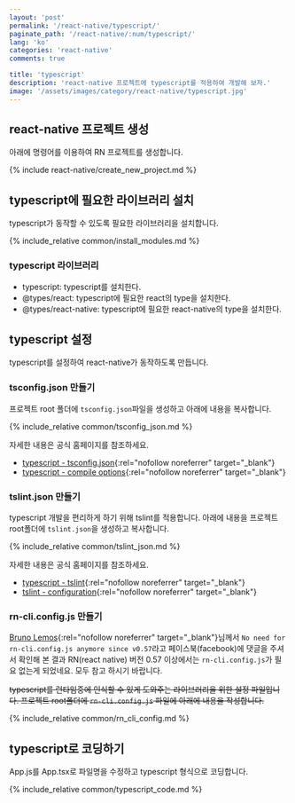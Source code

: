 ```yaml
---
layout: 'post'
permalink: '/react-native/typescript/'
paginate_path: '/react-native/:num/typescript/'
lang: 'ko'
categories: 'react-native'
comments: true

title: 'typescript'
description: 'react-native 프로젝트에 typescript를 적용하여 개발해 보자.'
image: '/assets/images/category/react-native/typescript.jpg'
---
```



## react-native 프로젝트 생성
아래에 명령어를 이용하여 RN 프로젝트를 생성합니다.

{% include react-native/create_new_project.md %}

## typescript에 필요한 라이브러리 설치
typescript가 동작할 수 있도록 필요한 라이브러리을 설치합니다.

{% include_relative common/install_modules.md %}

### typescript 라이브러리
- typescript: typescript를 설치한다.
- @types/react: typescript에 필요한 react의 type을 설치한다.
- @types/react-native: typescript에 필요한 react-native의 type을 설치한다.

## typescript 설정
typescript를 설정하여 react-native가 동작하도록 만듭니다.

### tsconfig.json 만들기
프로젝트 root 폴더에 ```tsconfig.json```파일을 생성하고 아래에 내용을 복사합니다.

{% include_relative common/tsconfig_json.md %}

자세한 내용은 공식 홈페이지를 참조하세요.
- [typescript - tsconfig.json](https://www.typescriptlang.org/docs/handbook/tsconfig-json.html){:rel="nofollow noreferrer" target="_blank"}
- [typescript - compile options](https://www.typescriptlang.org/docs/handbook/compiler-options.html){:rel="nofollow noreferrer" target="_blank"}

### tslint.json 만들기
typescript 개발을 편리하게 하기 위해 tslint를 적용합니다. 아래에 내용을 프로젝트 root폴더에 ```tslint.json```을 생성하고 복사합니다.

{% include_relative common/tslint_json.md %}

자세한 내용은 공식 홈페이지를 참조하세요.
- [typescript - tslint](https://github.com/Microsoft/TypeScript-React-Starter#overriding-defaults){:rel="nofollow noreferrer" target="_blank"}
- [tslint - configuration](https://palantir.github.io/tslint/usage/configuration/){:rel="nofollow noreferrer" target="_blank"}

### rn-cli.config.js 만들기
[Bruno Lemos](https://www.facebook.com/brunolemos?fref=gc&dti=586400221495560){:rel="nofollow noreferrer" target="_blank"}님께서 ```No need for rn-cli.config.js anymore since v0.57```라고 페이스북(facebook)에 댓글을 주셔서 확인해 본 결과 RN(react native) 버전 0.57 이상에서는 ```rn-cli.config.js```가 필요 없는게 되었네요. 모두 참고 하시기 바랍니다.

~~typescript를 런타임중에 인식할 수 있게 도와주는 라이브러리을 위한 설정 파일입니다. 프로젝트 root폴더에 ```rn-cli.config.js``` 파일에 아래에 내용을 작성합니다.~~

{% include_relative common/rn_cli_config.md %}

## typescript로 코딩하기
App.js를 App.tsx로 파일명을 수정하고 typescript 형식으로 코딩합니다.

{% include_relative common/typescript_code.md %}